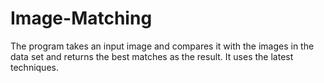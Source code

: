 # Image-Matching
The program takes an input image and compares it with the images in the data set and returns the best matches as the result.
It uses the latest techniques.
